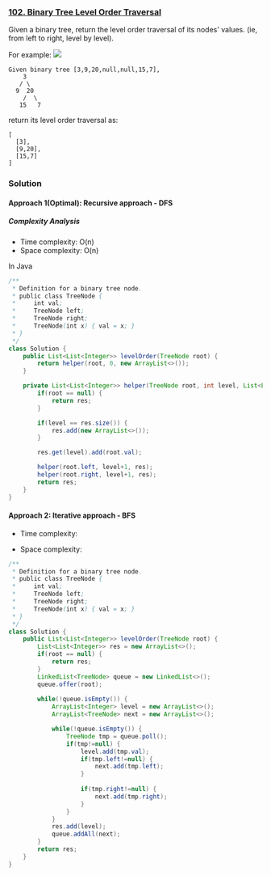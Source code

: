 ### [102. Binary Tree Level Order Traversal](https://leetcode.com/problems/binary-tree-level-order-traversal/)

Given a binary tree, return the level order traversal of its nodes' values. (ie, from left to right, level by level).

For example:
![](https://assets.leetcode.com/uploads/2021/02/19/tree1.jpg)
```
Given binary tree [3,9,20,null,null,15,7],
    3
   / \
  9  20
    /  \
   15   7
```
return its level order traversal as:
```
[
  [3],
  [9,20],
  [15,7]
]
```

### Solution

#### Approach 1(Optimal): Recursive approach - DFS

##### Complexity Analysis
- Time complexity: O(n)
- Space complexity: O(n)

In Java
```java
/**
 * Definition for a binary tree node.
 * public class TreeNode {
 *     int val;
 *     TreeNode left;
 *     TreeNode right;
 *     TreeNode(int x) { val = x; }
 * }
 */
class Solution {
    public List<List<Integer>> levelOrder(TreeNode root) {
        return helper(root, 0, new ArrayList<>());
    }

    private List<List<Integer>> helper(TreeNode root, int level, List<List<Integer>> res) {
        if(root == null) {
            return res;
        }

        if(level == res.size()) {
            res.add(new ArrayList<>());
        }

        res.get(level).add(root.val);

        helper(root.left, level+1, res);
        helper(root.right, level+1, res);
        return res;
    }
}
```

#### Approach 2: Iterative approach - BFS

- Time complexity:

- Space complexity:


```java
/**
 * Definition for a binary tree node.
 * public class TreeNode {
 *     int val;
 *     TreeNode left;
 *     TreeNode right;
 *     TreeNode(int x) { val = x; }
 * }
 */
class Solution {
    public List<List<Integer>> levelOrder(TreeNode root) {
        List<List<Integer>> res = new ArrayList<>();
        if(root == null) {
            return res;
        }
        LinkedList<TreeNode> queue = new LinkedList<>();
        queue.offer(root);
        
        while(!queue.isEmpty()) {
            ArrayList<Integer> level = new ArrayList<>();
            ArrayList<TreeNode> next = new ArrayList<>();

            while(!queue.isEmpty()) {
                TreeNode tmp = queue.poll();
                if(tmp!=null) {
                    level.add(tmp.val);
                    if(tmp.left!=null) {
                        next.add(tmp.left);
                    }
                    
                    if(tmp.right!=null) {
                        next.add(tmp.right);
                    }
                }
            }
            res.add(level);
            queue.addAll(next);
        }
        return res;
    }
}
```